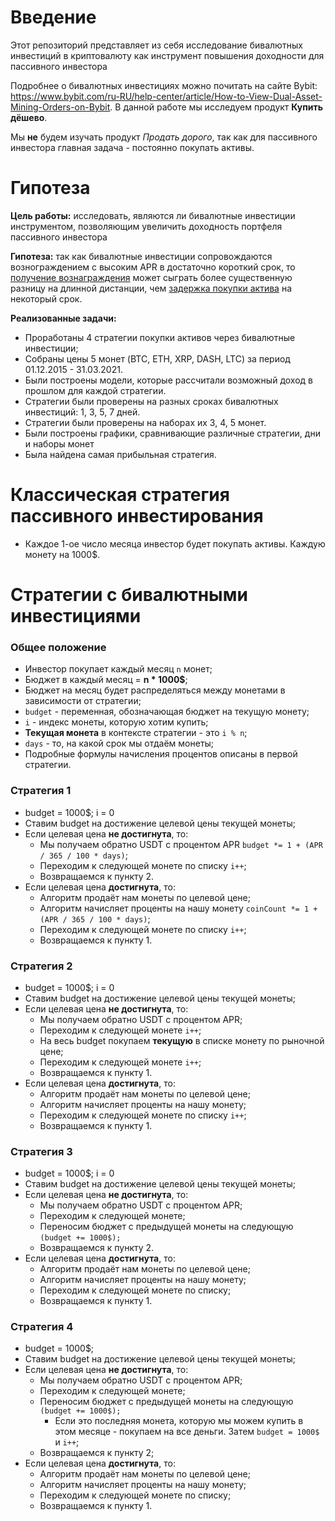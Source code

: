 # Введение
Этот репозиторий представляет из себя исследование бивалютных инвестиций в криптовалюту как инструмент повышения доходности для пассивного инвестора

Подробнее о бивалютных инвестициях можно почитать на сайте Bybit: https://www.bybit.com/ru-RU/help-center/article/How-to-View-Dual-Asset-Mining-Orders-on-Bybit. В данной работе мы исследуем продукт **Купить дёшево**.

Мы **не** будем изучать продукт *Продать дорого*, так как для пассивного инвестора главная задача - постоянно покупать активы.  

# Гипотеза

**Цель работы:** исследовать, являются ли бивалютные инвестиции инструментом, позволяющим увеличить доходность портфеля пассивного инвестора

**Гипотеза:** так как бивалютные инвестиции сопровождаются вознограждением с высоким APR в достаточно короткий срок, то <u>получение вознаграждения</u> может сыграть более существенную разницу на длинной дистанции, чем <u>задержка покупки актива</u> на некоторый срок.

**Реализованные задачи:**
* Проработаны 4 стратегии покупки активов через бивалютные инвестиции;
* Собраны цены 5 монет (BTC, ETH, XRP, DASH, LTC) за период 01.12.2015 - 31.03.2021.
* Были построены модели, которые рассчитали возможный доход в прошлом для каждой стратегии.
* Стратегии были проверены на разных сроках бивалютных инвестиций: 1, 3, 5, 7 дней.
* Стратегии были проверены на наборах их 3, 4, 5 монет.
* Были построены графики, сравнивающие различные стратегии, дни и наборы монет
* Была найдена самая прибыльная стратегия.

# Классическая стратегия пассивного инвестирования

* Каждое 1-ое число месяца инвестор будет покупать активы. Каждую монету на 1000$.

# Стратегии с бивалютными инвестициями 

### Общее положение
* Инвестор покупает каждый месяц `n` монет;
* Бюджет в каждый месяц = **n * 1000$**;
* Бюджет на месяц будет распределяться между монетами в зависимости от стратегии;
* `budget` - переменная, обозначающая бюджет на текущую монету;
* `i` - индекс монеты, которую хотим купить;
* **Текущая монета** в контексте стратегии - это `i % n`;
* `days` - то, на какой срок мы отдаём монеты;
* Подробные формулы начисления процентов описаны в первой стратегии.

### Стратегия 1
* budget = 1000$; i = 0
* Ставим budget на достижение целевой цены текущей монеты;
* Если целевая цена **не достигнута**, то:
    * Мы получаем обратно USDT с процентом APR `budget *= 1 + (APR / 365 / 100 * days)`;
    * Переходим к следующей монете по списку `i++`;
    * Возвращаемся к пункту 2.
* Если целевая цена **достигнута**, то:
    * Алгоритм продаёт нам монеты по целевой цене;
    * Алгоритм начисляет проценты на нашу монету `coinCount *= 1 + (APR / 365 / 100 * days)`;
    * Переходим к следующей монете по списку `i++`;
    * Возвращаемся к пункту 1.



### Стратегия 2
* budget = 1000$; i = 0
* Ставим budget на достижение целевой цены текущей монеты;
* Если целевая цена **не достигнута**, то:
    * Мы получаем обратно USDT с процентом APR;
    * Переходим к следующей монете `i++`;
    * На весь budget покупаем **текущую** в списке монету по рыночной цене;
    * Переходим к следующей монете `i++`;
    * Возвращаемся к пункту 1.
* Если целевая цена **достигнута**, то:
    * Алгоритм продаёт нам монеты по целевой цене;
    * Алгоритм начисляет проценты на нашу монету;
    * Переходим к следующей монете по списку `i++`;
    * Возвращаемся к пункту 1.

### Стратегия 3
* budget = 1000$; i = 0
* Ставим budget на достижение целевой цены текущей монеты;
* Если целевая цена **не достигнута**, то:
    * Мы получаем обратно USDT с процентом APR;
    * Переходим к следующей монете;
    * Переносим бюджет с предыдущей монеты на следующую `(budget += 1000$);`
    * Возвращаемся к пункту 2.
* Если целевая цена **достигнута**, то:
    * Алгоритм продаёт нам монеты по целевой цене;
    * Алгоритм начисляет проценты на нашу монету;
    * Переходим к следующей монете по списку;
    * Возвращаемся к пункту 1.

### Стратегия 4
* budget = 1000$;
* Ставим budget на достижение целевой цены текущей монеты;
* Если целевая цена **не достигнута**, то:
    * Мы получаем обратно USDT с процентом APR;
    * Переходим к следующей монете;
    * Переносим бюджет с предыдущей монеты на следующую `(budget += 1000$);`
        * Если это последняя монета, которую мы можем купить в этом месяце - покупаем на все деньги. Затем `budget = 1000$` и `i++`;
    * Возвращаемся к пункту 2;
* Если целевая цена **достигнута**, то:
    * Алгоритм продаёт нам монеты по целевой цене;
    * Алгоритм начисляет проценты на нашу монету;
    * Переходим к следующей монете по списку;
    * Возвращаемся к пункту 1.